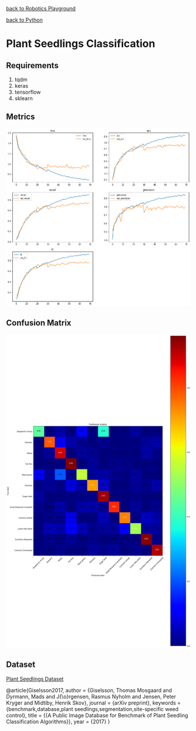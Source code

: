 [back to Robotics Playground](https://github.com/sandeepgogadi/Robotics-Playground)

[back to Python](https://github.com/sandeepgogadi/Robotics-Playground/tree/master/Python)

# Plant Seedlings Classification

## Requirements
1. tqdm
2. keras
3. tensorflow
4. sklearn

## Metrics
![alt text](https://github.com/sandeepgogadi/Plant-Seedlings-Classification/blob/master/metrics.png "Metrics")

## Confusion Matrix
![alt text](https://github.com/sandeepgogadi/Plant-Seedlings-Classification/blob/master/confusion_matrix.png "Confusion Matrix")

## Dataset
[Plant Seedlings Dataset](https://vision.eng.au.dk/plant-seedlings-dataset/)

@article{Giselsson2017,
author = {Giselsson, Thomas Mosgaard and Dyrmann, Mads and J{\o}rgensen, Rasmus Nyholm and Jensen, Peter Kryger and Midtiby, Henrik Skov},
journal = {arXiv preprint},
keywords = {benchmark,database,plant seedlings,segmentation,site-specific weed control},
title = {{A Public Image Database for Benchmark of Plant Seedling Classification Algorithms}},
year = {2017}
}
